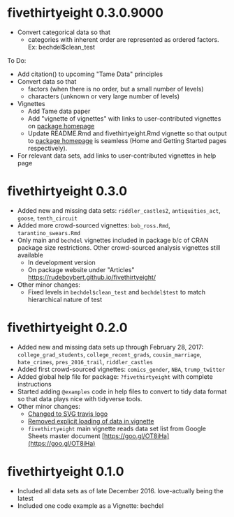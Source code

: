# fivethirtyeight 0.3.0.9000

* Convert categorical data so that 
    + categories with inherent order are represented as ordered factors. Ex: bechdel$clean_test

To Do:

* Add citation() to upcoming "Tame Data" principles
* Convert data so that 
    + factors (when there is no order, but a small number of levels)
    + characters (unknown or very large number of levels)
* Vignettes
    + Add Tame data paper
    + Add "vignette of vignettes" with links to user-contributed vignettes on [package homepage](https://rudeboybert.github.io/fivethirtyeight/)
    + Update README.Rmd and fivethirtyeight.Rmd vignette so that output to [package homepage](https://rudeboybert.github.io/fivethirtyeight/) is seamless (Home and Getting Started pages respectively).
* For relevant data sets, add links to user-contributed vignettes in help page




# fivethirtyeight 0.3.0

* Added new and missing data sets: `riddler_castles2`, `antiquities_act`, `goose`, `tenth_circuit`
* Added more crowd-sourced vignettes: `bob_ross.Rmd`, `tarantino_swears.Rmd`
* Only main and `bechdel` vignettes included in package b/c of CRAN package size restrictions. Other crowd-sourced analysis vignettes still available
    + In development version
    + On package website under "Articles" <https://rudeboybert.github.io/fivethirtyeight/>
* Other minor changes:
    + Fixed levels in `bechdel$clean_test` and `bechdel$test` to match hierarchical nature of test


# fivethirtyeight 0.2.0

* Added new and missing data sets up through February 28, 2017: `college_grad_students`, `college_recent_grads`, `cousin_marriage`, `hate_crimes`, `pres_2016_trail`, `riddler_castles`
* Added first crowd-sourced vignettes: `comics_gender`, `NBA`, `trump_twitter`
* Added global help file for package: `?fivethirtyeight` with complete instructions
* Started adding `@examples` code in help files to convert to tidy data format so that data plays nice with tidyverse tools.
* Other minor changes:
    + [Changed to SVG travis logo](https://github.com/rudeboybert/fivethirtyeight/pull/1)
    + [Removed explicit loading of data in vignette](https://github.com/rudeboybert/fivethirtyeight/pull/2)
    + `fivethirtyeight` main vignette reads data set list from Google Sheets master document [https://goo.gl/OT8iHa](https://goo.gl/OT8iHa)


# fivethirtyeight 0.1.0

* Included all data sets as of late December 2016. love-actually being the latest
* Included one code example as a Vignette: bechdel

